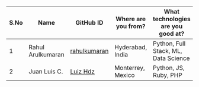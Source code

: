 | S.No | Name | GitHub ID | Where are you from? | What technologies are you good at? |
|------|------|-----------|---------------------|------------------------------------|
| 1 | Rahul Arulkumaran | <a href="https://github.com/rahulkumaran">rahulkumaran</a> | Hyderabad, India | Python, Full Stack, ML, Data Science |
| 2 | Juan Luis C. | <a href="https://github.com/luizhdz">Luiz Hdz</a> | Monterrey, Mexico | Python, JS, Ruby, PHP |